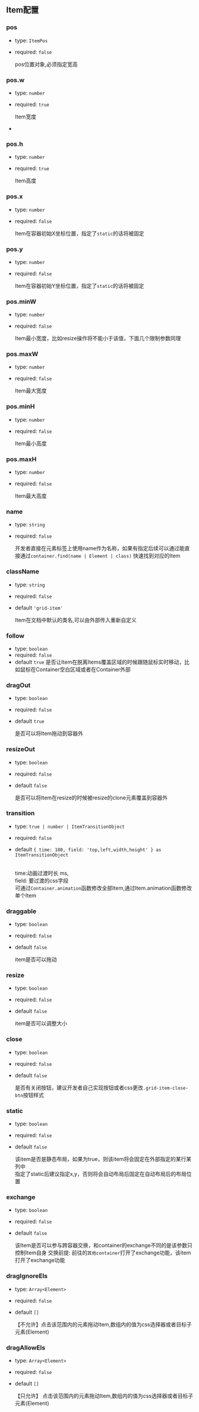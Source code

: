 ## Item配置

### pos

- type: `ItemPos`
- required: `false`

  pos位置对象,必须指定宽高

### pos.w

- type: `number`
- required: `true`

  Item宽度
-

### pos.h

- type: `number`
- required: `true`

  Item高度

### pos.x

- type: `number`
- required: `false`

  Item在容器初始X坐标位置，指定了`static`的话将被固定

### pos.y

- type: `number`
- required: `false`

  Item在容器初始Y坐标位置，指定了`static`的话将被固定

### pos.minW

- type: `number`
- required: `false`

  Item最小宽度，比如resize操作将不能小于该值，下面几个限制参数同理

### pos.maxW

- type: `number`
- required: `false`

  Item最大宽度

### pos.minH

- type: `number`
- required: `false`

  Item最小高度

### pos.maxH

- type: `number`
- required: `false`

  Item最大高度

### name

- type: `string`
- required: `false`

  开发者直接在元素标签上使用name作为名称，如果有指定后续可以通过能直接通过`container.find(name | Element | class)`
  快速找到对应的Item

### className

- type: `string`
- required: `false`
- default `'grid-item'`

  Item在文档中默认的类名,可以由外部传入重新自定义

### follow

- type: `boolean`
- required: `false`
- default `true`
  是否让Item在脱离Items覆盖区域的时候跟随鼠标实时移动，比如鼠标在Container空白区域或者在Container外部

### dragOut

- type: `boolean`
- required: `false`
- default `true`

  是否可以将Item拖动到容器外

### resizeOut

- type: `boolean`
- required: `false`
- default `false`

  是否可以将Item在resize的时候被resize的clone元素覆盖到容器外

### transition

- type: `true | number | ItemTransitionObject`
- required: `false`
- default `{ time: 180, field: 'top,left,width,height' } as ItemTransitionObject`

   <br/> time:动画过渡时长 ms,
   <br/> field: 要过渡的css字段
   <br/> 可通过`Container.animation`函数修改全部Item,通过Item.animation函数修改单个Item

### draggable

- type: `boolean`
- required: `false`
- default `false`

  item是否可以拖动

### resize

- type: `boolean`
- required: `false`
- default `false`

  item是否可以调整大小

### close

- type: `boolean`
- required: `false`
- default `false`

  是否有关闭按钮，建议开发者自己实现按钮或者css更改`.grid-item-close-btn`按钮样式

### static

- type: `boolean`
- required: `false`
- default `false`

  该item是否是静态布局，如果为true，则该item将会固定在外部指定的某行某列中
  <br/>指定了static后建议指定x,y，否则将会自动布局后固定在自动布局后的布局位置

### exchange

- type: `boolean`
- required: `false`
- default `false`

  该Item是否可以参与跨容器交换，和container的exchange不同的是该参数只控制Item自身
  交换前提: 前往的`其他container`打开了exchange功能，该item打开了exchange功能

### dragIgnoreEls

- type: `Array<Element>`
- required: `false`
- default `[]`

  【不允许】点击该范围内的元素拖动Item,数组内的值为css选择器或者目标子元素(Element)

### dragAllowEls

- type: `Array<Element>`
- required: `false`
- default `[]`

  【只允许】 点击该范围内的元素拖动Item,数组内的值为css选择器或者目标子元素(Element)
